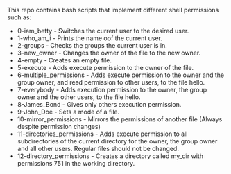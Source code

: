 This repo contains bash scripts that implement different shell permissions such as:

- 0-iam_betty - Switches the current user to the desired user.
- 1-who_am_i - Prints the name oof the current user.
- 2-groups - Checks the groups the current user is in.
- 3-new_owner - Changes the owner of the file to the new owner.
- 4-empty - Creates an empty file.
- 5-execute - Adds execute permission to the owner of the file.
- 6-multiple_permissions -  Adds execute permission to the owner and the group owner, and read permission to other users, to the file hello.
- 7-everybody - Adds execution permission to the owner, the group owner and the other users, to the file hello.
- 8-James_Bond - Gives only others execution permission.
- 9-John_Doe - Sets a mode of a file.
- 10-mirror_permissions - Mirrors the permissions of another file (Always despite permission changes)
- 11-directories_permissions - Adds execute permission to all subdirectories of the current directory for the owner, the group owner and all other users. Regular files should not be changed.
- 12-directory_permissions - Creates a directory called my_dir with permissions 751 in the working directory.
